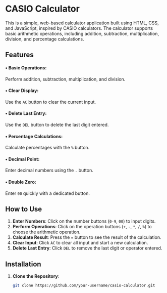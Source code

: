 
# CASIO Calculator

This is a simple, web-based calculator application built using HTML, CSS, and JavaScript, inspired by CASIO calculators. The calculator supports basic arithmetic operations, including addition, subtraction, multiplication, division, and percentage calculations.
## Features

#### • Basic Operations:
Perform addition, subtraction, multiplication, and division.

#### • Clear Display:
Use the `AC` button to clear the current input.

#### • Delete Last Entry:
Use the `DEL` button to delete the last digit entered.

#### • Percentage Calculations:
Calculate percentages with the `%` button.

#### • Decimal Point:
Enter decimal numbers using the `.` button.

#### • Double Zero:
Enter `00` quickly with a dedicated button.

## How to Use

1. **Enter Numbers**: Click on the number buttons (`0-9`, `00`) to input digits.
2. **Perform Operations**: Click on the operation buttons (`+`, `-`, `*`, `/`, `%`) to choose the arithmetic operation.
3. **Calculate Result**: Press the `=` button to see the result of the calculation.
4. **Clear Input**: Click `AC` to clear all input and start a new calculation.
5. **Delete Last Entry**: Click `DEL` to remove the last digit or operator entered.

## Installation

1. **Clone the Repository**:
   ```bash
   git clone https://github.com/your-username/casio-calculator.git

